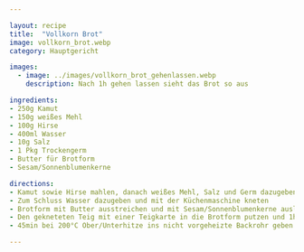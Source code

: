 ```yaml
---

layout: recipe
title:  "Vollkorn Brot"
image: vollkorn_brot.webp
category: Hauptgericht

images:
  - image: ../images/vollkorn_brot_gehenlassen.webp
    description: Nach 1h gehen lassen sieht das Brot so aus

ingredients:
- 250g Kamut
- 150g weißes Mehl
- 100g Hirse
- 400ml Wasser
- 10g Salz
- 1 Pkg Trockengerm
- Butter für Brotform
- Sesam/Sonnenblumenkerne

directions:
- Kamut sowie Hirse mahlen, danach weißes Mehl, Salz und Germ dazugeben
- Zum Schluss Wasser dazugeben und mit der Küchenmaschine kneten
- Brotform mit Butter ausstreichen und mit Sesam/Sonnenblumenkerne auslegen
- Den gekneteten Teig mit einer Teigkarte in die Brotform putzen und 1h rasten lassen (optional, macht Brot aber luftiger)
- 45min bei 200°C Ober/Unterhitze ins nicht vorgeheizte Backrohr geben

---
```

